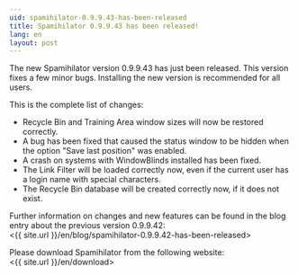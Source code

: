 ```yaml
---
uid: spamihilator-0.9.9.43-has-been-released
title: Spamihilator 0.9.9.43 has been released!
lang: en
layout: post
---
```


The new Spamihilator version 0.9.9.43 has just been released. This version
fixes a few minor bugs. Installing the new version is recommended for all users.

This is the complete list of changes:

* Recycle Bin and Training Area window sizes will now be restored correctly.
* A bug has been fixed that caused the status window to be hidden when
  the option "Save last position" was enabled.
* A crash on systems with WindowBlinds installed has been fixed.
* The Link Filter will be loaded correctly now, even if the current user has
  a login name with special characters.
* The Recycle Bin database will be created correctly now, if it does not exist.

Further information on changes and new features can be found in the blog
entry about the previous version 0.9.9.42:  
<{{ site.url }}/en/blog/spamihilator-0.9.9.42-has-been-released>

Please download Spamihilator from the following website:  
<{{ site.url }}/en/download>
